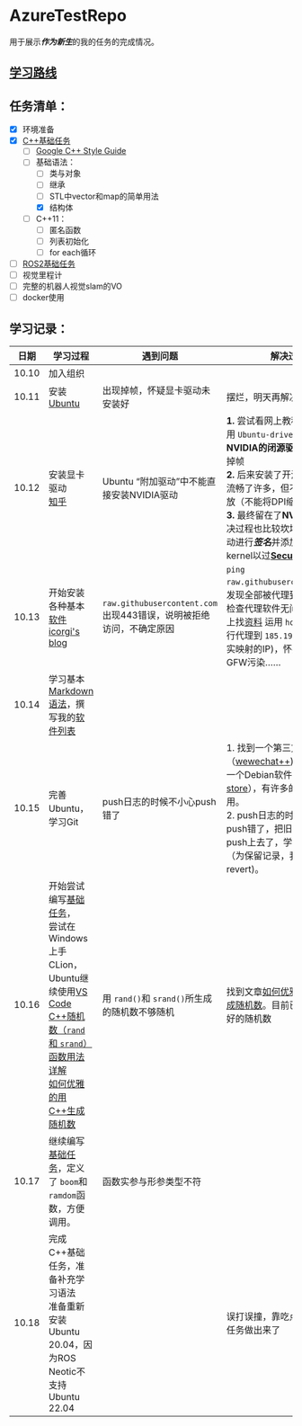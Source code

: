 # AzureTestRepo

用于展示***作为新生***的我的任务的完成情况。

## [学习路线](https://github.com/AzureSpace531/navigation_group/blob/main/%E5%AF%BC%E8%88%AA%E7%BB%84%E5%AD%A6%E4%B9%A0%E8%B7%AF%E7%BA%BF.md#c)

## 任务清单：

- [X] 环境准备
- [X] [C++基础任务](https://github.com/AzureSpace531/navigation_group/blob/main/%E5%AF%BC%E8%88%AA%E7%BB%84%E6%8B%9B%E6%96%B0%E4%BB%BB%E5%8A%A1/basic_task/Cpp_task%E8%AE%B2%E8%A7%A3.md)
  - [ ] [Google C++ Style Guide](https://zh-google-styleguide.readthedocs.io/en/latest/google-cpp-styleguide/contents/)
  - [ ] 基础语法：
    - [ ] 类与对象
    - [ ] 继承
    - [ ] STL中vector和map的简单用法
    - [X] 结构体
  - [ ] C++11：
    - [ ] 匿名函数
    - [ ] 列表初始化
    - [ ] for each循环
- [ ] [ROS2基础任务](https://github.com/AzureSpace531/navigation_group/tree/main/%E5%AF%BC%E8%88%AA%E7%BB%84%E6%8B%9B%E6%96%B0%E4%BB%BB%E5%8A%A1/ros2/%E5%9F%BA%E7%A1%80)
- [ ] 视觉里程计
- [ ] 完整的机器人视觉slam的VO
- [ ] docker使用

## 学习记录：

| 日期  | 学习过程| 遇到问题| 解决过程 |
| ----- | ------ | ------------------------ | ----------------------------------- |
| 10.10 | 加入组织|||
| 10.11 | 安装[Ubuntu](https://ubuntu.com/download/desktop)| 出现掉帧，怀疑显卡驱动未安装好| 摆烂，明天再解决|
| 10.12 | 安装显卡驱动 <br />[知乎](https://zhuanlan.zhihu.com/p/308407850)| Ubuntu “附加驱动”中不能直接安装NVIDIA驱动| **1.** 尝试看网上教程安装驱动，用 ``Ubuntu-driver``安装了**NVIDIA的闭源驱动**，但仍然有掉帧 <br> **2.** 后来安装了开源的**X.Org**，流畅了许多，但不支持分数缩放（不能将DPI缩放到125%）**3.** 最终留在了**NVIDIA官方**（解决过程也比较坎坷，还要对驱动进行***签名***并添加到grub kernel以过[**Secure Boot**](https://support.microsoft.com/en-us/windows/windows-11-and-secure-boot-a8ff1202-c0d9-42f5-940f-843abef64fad "强迫症，为了应付微软……")）|
| 10.13 | 开始安装各种基本[软件](./AppList.md) <br>[icorgi&#39;s blog](https://www.icorgi.cn/2022/04/10/412.html)| ``raw.githubusercontent.com`` 出现443错误，说明被拒绝访问，不确定原因 | ``ping raw.githubusercontent.com``，发现全部被代理到 ``localhost``检查代理软件无问题，开始网上找[资料](https://www.icorgi.cn/2022/04/10/412.html) 运用 ``hosts``把域名强行代理到 ``185.199.108.133``(真实映射的IP)，怀疑此域名被GFW污染……|
| 10.14 | 学习基本[Markdown语法](https://markdown.com.cn)，撰写我的[软件列表](./AppList.md)|||
| 10.15 | 完善Ubuntu，学习Git|push日志的时候不小心push错了| 1. 找到一个第三方的微信（[wewechat++](https://gitee.com/spark-community-works-collections/wewechat-plus-plus))，以及国内的一个Debian软件商店（[spark-store](https://spark-app.store/)），有许多的国产软件可用。<br />2. push日志的时候不小心push错了，把旧的README push上去了，学习如何[回滚](https://blog.csdn.net/qq_40032778/article/details/127236410#:~:text=gitlab%E8%BF%9C%E7%A8%8B%E5%BA%93%E4%BB%A3%E7%A0%81%E7%89%88%E6%9C%AC%E5%9B%9E%E6%BB%9A%E6%96%B9%E6%B3%95%201%20git%20log%20%E6%9F%A5%E7%9C%8B%E6%8F%90%E4%BA%A4%E5%8E%86%E5%8F%B2%EF%BC%8C%E6%89%BE%E5%87%BA%E8%A6%81%E5%9B%9E%E6%BB%9A%E5%88%B0%E7%9A%84%20commit-%20id%202,--hard%20commit-id%20%3A%E5%9B%9E%E6%BB%9A%E5%88%B0commit-id%203%20git%20reset%20--hard%20HEAD~3%EF%BC%9A%E5%B0%86%E6%9C%80%E8%BF%913%E6%AC%A1%E7%9A%84%E6%8F%90%E4%BA%A4%E5%9B%9E%E6%BB%9A)（为保留记录，我用的是revert)。 |
| 10.16 | 开始尝试编写[基础任务](./cpp_task/base_robot.cpp)，<br /> 尝试在Windows上手CLion，Ubuntu继续使用[VS Code](./AppList.md)<br />[C++随机数（`rand`和 `srand`）函数用法详解](http://c.biancheng.net/view/1352.html "不理想的生成方式")<br />[如何优雅的用C++生成随机数](https://zhuanlan.zhihu.com/p/442008589 "更随机的随机数") | 用 ``rand()``和 ``srand()``所生成的随机数不够随机| 找到文章[如何优雅的用C++生成随机数](https://zhuanlan.zhihu.com/p/442008589 "更随机的随机数")。目前已成功生成较好的随机数|
| 10.17 | 继续编写[基础任务](./cpp_task/base_robot.cpp)，定义了 ``boom``和 ``ramdom``函数，方便调用。| 函数实参与形参类型不符||
| 10.18 | 完成C++基础任务，准备补充学习语法<br />准备重新安装Ubuntu 20.04，因为ROS Neotic不支持Ubuntu 22.04|| 误打误撞，靠吃点老本把基础任务做出来了|
